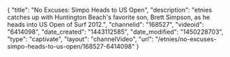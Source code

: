 {
    "title": "No Excuses: Simpo Heads to US Open",
    "description": "etnies catches up with Huntington Beach's favorite son, Brett Simpson, as he heads into US Open of Surf 2012.",
    "channelid": "168527",
    "videoid": "6414098",
    "date_created": "1443112585",
    "date_modified": "1450228703",
    "type": "captivate",
    "layout": "channelVideo",
    "url": "\/etnies\/no-excuses-simpo-heads-to-us-open\/168527-6414098"
}